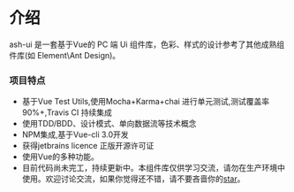 # 介绍

ash-ui 是一套基于Vue的 PC 端 Ui 组件库，色彩、样式的设计参考了其他成熟组件库(如 Element\Ant Design)。

### 项目特点

- 基于Vue Test Utils,使用Mocha+Karma+chai 进行单元测试,测试覆盖率90%+,Travis CI 持续集成
- 使用TDD/BDD、设计模式、单向数据流等技术概念
- NPM集成,基于Vue-cli 3.0开发
- 获得jetbrains licence 正版开源许可证 
- 使用Vue的多种功能。
- 目前代码尚未完工，持续更新中。本组件库仅供学习交流，请勿在生产环境中使用。欢迎讨论交流，如果你觉得还不错，请不要吝啬你的[star](https://github.com/bibi941/ash-ui)。


